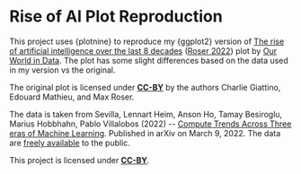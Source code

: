 # Rise of AI Plot Reproduction

This project uses {plotnine} to reproduce my {ggplot2} version of [The rise of artificial intelligence over the last 8 decades](https://ourworldindata.org/brief-history-of-ai) ([Roser 2022](https://gchism.quarto.pub/plotnineriseofai/#ref-owid-brief-history-of-ai)) plot by [Our World in Data](https://ourworldindata.org/). The plot has some slight differences based on the data used in my version vs the original.

The original plot is licensed under [**CC-BY**](https://creativecommons.org/licenses/by/4.0/) by the authors Charlie Giattino, Edouard Mathieu, and Max Roser.

The data is taken from Sevilla, Lennart Heim, Anson Ho, Tamay Besiroglu, Marius Hobbhahn, Pablo Villalobos (2022) -- [Compute Trends Across Three eras of Machine Learning](https://arxiv.org/pdf/2202.05924.pdf). Published in arXiv on March 9, 2022. The data are [freely available](https://docs.google.com/spreadsheets/d/1AAIebjNsnJj_uKALHbXNfn3_YsT6sHXtCU0q7OIPuc4/edit#gid=0) to the public.

This project is licensed under [**CC-BY**](https://creativecommons.org/licenses/by/4.0/).
